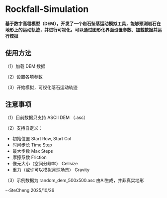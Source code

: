 # Rockfall-Simulation
**基于数字高程模型（DEM），开发了一个岩石坠落运动模拟工具，能够预测岩石在地形上的运动轨迹，并进行可视化。可以通过图形化界面设置参数、加载数据并运行模拟**
## 使用方法
（1）加载 DEM 数据  

（2）设置各项参数  

（3）开始模拟，可视化落石运动轨迹
## 注意事项
（1）目前数据只支持 ASCII DEM （.asc）

（2）支持自定义：
- 初始位置 Start Row, Start Col
- 时间步长 Time Step
- 最大步数 Max Steps
- 摩擦系数 Friction
- 像元大小（空间分辨率） Cellsize
- 重力（或许可以模拟月球场景） Gravity

（3）示例数据为 random_dem_500x500.asc 由AI生成，并非真实地形

--SteCheng 2025/10/26

